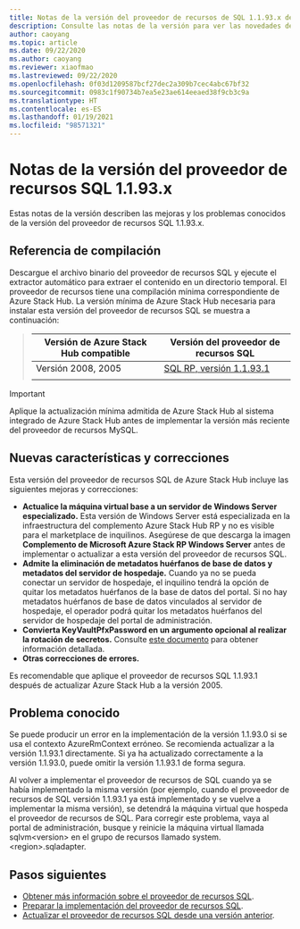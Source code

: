 ```yaml
---
title: Notas de la versión del proveedor de recursos de SQL 1.1.93.x de Azure Stack Hub
description: Consulte las notas de la versión para ver las novedades de la actualización 1.1.93.x del proveedor de recursos SQL de Azure Stack Hub.
author: caoyang
ms.topic: article
ms.date: 09/22/2020
ms.author: caoyang
ms.reviewer: xiaofmao
ms.lastreviewed: 09/22/2020
ms.openlocfilehash: 0f03d1209587bcf27dec2a309b7cec4abc67bf32
ms.sourcegitcommit: 0983c1f90734b7ea5e23ae614eeaed38f9cb3c9a
ms.translationtype: HT
ms.contentlocale: es-ES
ms.lasthandoff: 01/19/2021
ms.locfileid: "98571321"
---
```

# <a name="sql-resource-provider-1193x-release-notes"></a>Notas de la versión del proveedor de recursos SQL 1.1.93.x

Estas notas de la versión describen las mejoras y los problemas conocidos de la versión del proveedor de recursos SQL 1.1.93.x.

## <a name="build-reference"></a>Referencia de compilación
Descargue el archivo binario del proveedor de recursos SQL y ejecute el extractor automático para extraer el contenido en un directorio temporal. El proveedor de recursos tiene una compilación mínima correspondiente de Azure Stack Hub. La versión mínima de Azure Stack Hub necesaria para instalar esta versión del proveedor de recursos SQL se muestra a continuación:

> |Versión de Azure Stack Hub compatible|Versión del proveedor de recursos SQL|
> |-----|-----|
> |Versión 2008, 2005|[SQL RP, versión 1.1.93.1](https://aka.ms/azshsqlrp11931)|  
> |     |     |

> [!IMPORTANT]
> Aplique la actualización mínima admitida de Azure Stack Hub al sistema integrado de Azure Stack Hub antes de implementar la versión más reciente del proveedor de recursos MySQL.

## <a name="new-features-and-fixes"></a>Nuevas características y correcciones

Esta versión del proveedor de recursos SQL de Azure Stack Hub incluye las siguientes mejoras y correcciones:

- **Actualice la máquina virtual base a un servidor de Windows Server especializado.** Esta versión de Windows Server está especializada en la infraestructura del complemento Azure Stack Hub RP y no es visible para el marketplace de inquilinos. Asegúrese de que descarga la imagen **Complemento de Microsoft Azure Stack RP Windows Server** antes de implementar o actualizar a esta versión del proveedor de recursos SQL.
- **Admite la eliminación de metadatos huérfanos de base de datos y metadatos del servidor de hospedaje.** Cuando ya no se pueda conectar un servidor de hospedaje, el inquilino tendrá la opción de quitar los metadatos huérfanos de la base de datos del portal. Si no hay metadatos huérfanos de base de datos vinculados al servidor de hospedaje, el operador podrá quitar los metadatos huérfanos del servidor de hospedaje del portal de administración.
- **Convierta KeyVaultPfxPassword en un argumento opcional al realizar la rotación de secretos.** Consulte [este documento](azure-stack-sql-resource-provider-maintain.md#secrets-rotation) para obtener información detallada.
- **Otras correcciones de errores.**

Es recomendable que aplique el proveedor de recursos SQL 1.1.93.1 después de actualizar Azure Stack Hub a la versión 2005.

## <a name="known-issue"></a>Problema conocido
Se puede producir un error en la implementación de la versión 1.1.93.0 si se usa el contexto AzureRmContext erróneo. Se recomienda actualizar a la versión 1.1.93.1 directamente. Si ya ha actualizado correctamente a la versión 1.1.93.0, puede omitir la versión 1.1.93.1 de forma segura.

Al volver a implementar el proveedor de recursos de SQL cuando ya se había implementado la misma versión (por ejemplo, cuando el proveedor de recursos de SQL versión 1.1.93.1 ya está implementado y se vuelve a implementar la misma versión), se detendrá la máquina virtual que hospeda el proveedor de recursos de SQL. Para corregir este problema, vaya al portal de administración, busque y reinicie la máquina virtual llamada sqlvm\<version\> en el grupo de recursos llamado system.\<region\>.sqladapter.

## <a name="next-steps"></a>Pasos siguientes

- [Obtener más información sobre el proveedor de recursos SQL](azure-stack-sql-resource-provider.md).
- [Preparar la implementación del proveedor de recursos SQL](azure-stack-sql-resource-provider-deploy.md#prerequisites).
- [Actualizar el proveedor de recursos SQL desde una versión anterior](azure-stack-sql-resource-provider-update.md).

